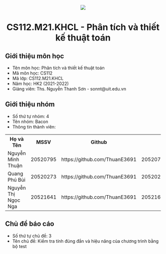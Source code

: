 <p align="center">
   <a href="https://www.uit.edu.vn/">
      <img src="https://i.imgur.com/WmMnSRt.png" border="none">
   </a>
</p>
<h1 align="center">
    CS112.M21.KHCL - Phân tích và thiết kế thuật toán
</h1>

<h2>
   Giới thiệu môn học   
</h2>

<ul>
   <li font-weight = "bold">Tên môn học: Phân tích và thiết kế thuật toán
   <li>Mã môn học: CS112
   <li>Mã lớp: CS112.M21.KHCL
   <li>Năm học: HK2 (2021-2022)
   <li>Giảng viên: Ths. Nguyễn Thanh Sơn - sonnt@uit.edu.vn
</ul>
<h2>
   Giới thiệu nhóm
</h2>

<p>
  <ul>
     <li> Số thứ tự nhóm: 4
     <li> Tên nhóm: Bacon
     <li> Thông tin thành viên: 
  </ul>
  
  <table align="center">
      <tr>
       <th>Họ và Tên</th>
       <th>MSSV</th>
       <th>Github</th>
       <th>Email</th>
      </tr>
      <tr>
       <td>Nguyễn Minh Thuận</td>
       <td>20520795</td>
       <td>https://github.com/ThuanE3691</td>
       <td>20520795@gm.uit.edu.vn</td>  
      </tr>
      <tr>
       <td>Quang Phú Bùi</td>
       <td>20520273</td>
       <td>https://github.com/ThuanE3691</td>
       <td>20520273@gm.uit.edu.vn</td>  
      </tr>
      <tr>
       <td>Nguyễn Thị Ngọc Nga</td>
       <td>20521641</td>
       <td>https://github.com/ThuanE3691</td>
       <td>20521641@gm.uit.edu.vn</td>  
      </tr>
  </table>
</p>

<h2>
  Chủ đề báo cáo 
</h2>

<ul>
   <li>Số thứ tự chủ đề: 3
   <li>Tên chủ đề: Kiếm tra tính đúng đắn và hiệu năng của chương trình bằng bộ test   
</ul>


